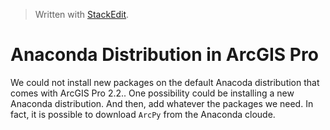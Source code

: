 


> Written with [StackEdit](https://stackedit.io/).

# Anaconda Distribution in ArcGIS Pro



We could not install new packages on the default Anacoda distribution that comes with ArcGIS Pro 2.2.. One possibility could be installing a new Anaconda distribution. And then, add whatever the packages we need. In fact, it is possible to download `ArcPy` from the Anaconda cloude.  
<!--stackedit_data:
eyJoaXN0b3J5IjpbLTEwOTUzNjY3MTldfQ==
-->